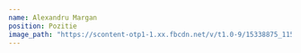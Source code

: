 ```yaml
---
name: Alexandru Margan
position: Pozitie
image_path: "https://scontent-otp1-1.xx.fbcdn.net/v/t1.0-9/15338875_1155286574526946_1248642678738172523_n.jpg?_nc_cat=101&oh=0e16a78c8a945cd33df5518bc533fefa&oe=5C5CC959"
---
```

